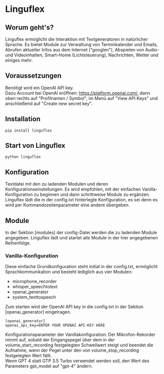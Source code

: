 # Linguflex

## Worum geht's?
Linguflex ermöglicht die Interaktion mit Textgeneratoren in natürlicher Sprache. 
Es bietet Module zur Verwaltung von Terminkalender und Emails, Abrufen aktueller Infos aus dem Internet ("googlen"), Abspielen von Audio- und Videoinhalten, Smart-Home (Lichtsteuerung), Nachrichten, Wetter und einiges mehr.

## Voraussetzungen
Benötigt wird ein OpenAI API key.  
Dazu Account bei OpenAI eröffnen: https://platform.openai.com/, dann oben rechts auf "Profilnamen / Symbol", im Menü auf "View API Keys" und anschließend auf "Create new secret key".

## Installation
`pip install linguflex`

## Start von Linguflex
`python linguflex`

## Konfiguration
Textdatei mit den zu ladenden Modulen und deren Konfigurationseinstellungen. Es wird empfohlen, mit der einfachen Vanilla-Konfiguration zu beginnen und dann schrittweise Module zu ergänzen. Linguflex lädt die in der config.txt hinterlegte Konfiguration, es sei denn es wird per Kommandozeilenparameter eine andere übergeben.

## Module
In der Sektion [modules] der config-Datei werden die zu ladenden Module angegeben. Linguflex lädt und startet alle Module in der hier angegebenen Reihenfolge.

### Vanilla-Konfiguration

Diese einfache Grundkonfiguration steht initial in der config.txt, ermöglicht Sprachkommunikation und besteht lediglich aus vier Modulen:
- microphone_recorder
- whisper_speechtotext
- openai_generator
- system_texttospeech

Zum starten wird der OpenAI API key in die config.txt in der Sektion [openai_generator] eingetragen.  
```
[openai_generator]
openai_api_key=ENTER YOUR OPENAI API-KEY HERE
```
Konfigurationsparameter der Vanillakonfiguration:
Der Mikrofon-Rekorder nimmt auf, sobald der Eingangspegel über dem in der volume_start_recording festgelegten Schwellwert steigt und beendet die Aufnahme, wenn der Pegel unter den von volume_stop_recording festgelegten Wert fällt.  
Wenn GPT 4 statt GTP 3.5 Turbo verwendet werden soll, den Wert des Parameters gpt_model auf "gpt-4" ändern.
